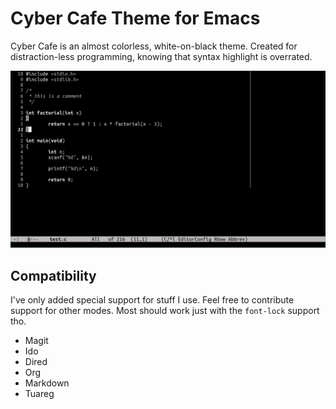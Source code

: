 # Cyber Cafe Theme for Emacs

Cyber Cafe is an almost colorless, white-on-black theme. Created for
distraction-less programming, knowing that syntax highlight is overrated.

![screenshot](screenshot.png)

## Compatibility

I've only added special support for stuff I use. Feel free to contribute support
for other modes. Most should work just with the `font-lock` support tho.

- Magit  
- Ido  
- Dired  
- Org  
- Markdown  
- Tuareg  
